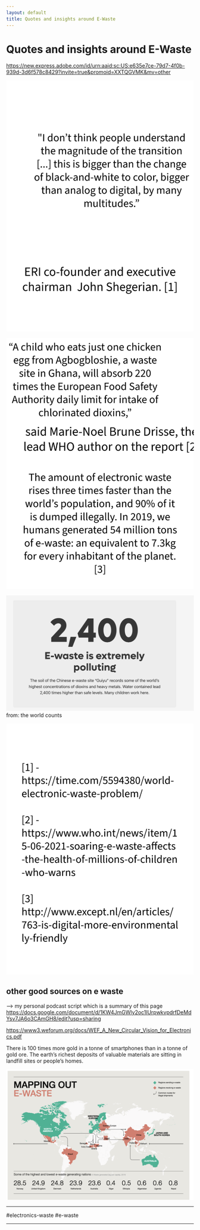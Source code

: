 ```yaml
---
layout: default
title: Quotes and insights around E-Waste
---
```

# Quotes and insights around E-Waste

https://new.express.adobe.com/id/urn:aaid:sc:US:e635e7ce-79d7-4f0b-939d-3d6f578c8429?invite=true&promoid=XXTQGVMK&mv=other



![](media/MMSWasteA-1.png)

![](media/MMSWasteA-2.png)


![](media/cleanshot_2023-11-20-at-13-45-11@2x.png)
from: the world counts

![](media/MMSWasteA-3.png)

## other good sources on e waste

--> my personal podcast script which is a summary of this page https://docs.google.com/document/d/1KW4JmGWly2oc1lUrpwkvpdrfDeMdYsv7JA6o3CAmGH8/edit?usp=sharing



https://www3.weforum.org/docs/WEF_A_New_Circular_Vision_for_Electronics.pdf


There is 100 times more gold in a tonne of smartphones than in a tonne of gold ore. The earth’s richest deposits of valuable materials are sitting in landfill sites or people’s homes.


![](media/cleanshot_2023-11-20-at-19-08-40@2x-1.png)
________

#electronics-waste #e-waste
________